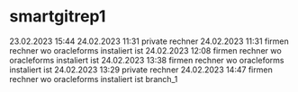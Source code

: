 # smartgitrep1
23.02.2023 15:44
24.02.2023 11:31 private rechner
24.02.2023 11:31 firmen  rechner wo oracleforms instaliert ist
24.02.2023 12:08 firmen  rechner wo oracleforms instaliert ist
24.02.2023 13:38 firmen  rechner wo oracleforms instaliert ist
24.02.2023 13:29 private rechner
24.02.2023 14:47 firmen  rechner wo oracleforms instaliert ist branch_1
